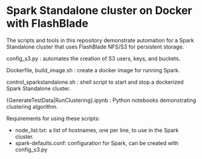 # Spark Standalone cluster on Docker with FlashBlade 

The scripts and tools in this repository demonstrate automation for a Spark
Standalone cluster that uses FlashBlade NFS/S3 for persistent storage.

config_s3.py : automates the creation of S3 users, keys, and buckets.
    
Dockerfile, build_image.sh : create a docker image for running Spark.

control_sparkstandalone.sh : shell script to start and stop a dockerized
Spark Standalone cluster.

{GenerateTestData|RunClustering}.ipynb : Python notebooks demonstrating clustering algorithm.

Requirements for using these scripts:
  * node_list.txt: a list of hostnames, one per line, to use in the Spark cluster.
  * spark-defaults.conf: configuration for Spark, can be created with config_s3.py
